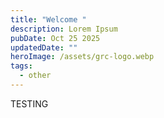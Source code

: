 ```yaml
---
title: "Welcome "
description: Lorem Ipsum
pubDate: Oct 25 2025
updatedDate: ""
heroImage: /assets/grc-logo.webp
tags:
  - other
---
```

TESTING
